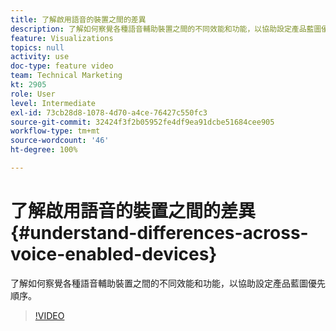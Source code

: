 ```yaml
---
title: 了解啟用語音的裝置之間的差異
description: 了解如何察覺各種語音輔助裝置之間的不同效能和功能，以協助設定產品藍圖優先順序。
feature: Visualizations
topics: null
activity: use
doc-type: feature video
team: Technical Marketing
kt: 2905
role: User
level: Intermediate
exl-id: 73cb28d8-1078-4d70-a4ce-76427c550fc3
source-git-commit: 32424f3f2b05952fe4df9ea91dcbe51684cee905
workflow-type: tm+mt
source-wordcount: '46'
ht-degree: 100%

---
```


# 了解啟用語音的裝置之間的差異 {#understand-differences-across-voice-enabled-devices}

了解如何察覺各種語音輔助裝置之間的不同效能和功能，以協助設定產品藍圖優先順序。

>[!VIDEO](https://video.tv.adobe.com/v/27225/?quality=9)
